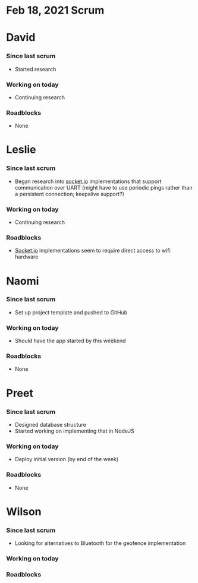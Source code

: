 # Feb 18, 2021 Scrum

# David

### Since last scrum

- Started research

### Working on today

- Continuing research

### Roadblocks

- None

# Leslie

### Since last scrum

- Began research into [socket.io](http://socket.io) implementations that support communication over UART (might have to use periodic pings rather than a persistent connection; keepalive support?)

### Working on today

- Continuing research

### Roadblocks

- [Socket.io](http://socket.io) implementations seem to require direct access to wifi hardware

# Naomi

### Since last scrum

- Set up project template and pushed to GitHub

### Working on today

- Should have the app started by this weekend

### Roadblocks

- None

# Preet

### Since last scrum

- Designed database structure
- Started working on implementing that in NodeJS

### Working on today

- Deploy initial version (by end of the week)

### Roadblocks

- None

# Wilson

### Since last scrum

- Looking for alternatives to Bluetooth for the geofence implementation

### Working on today

### Roadblocks